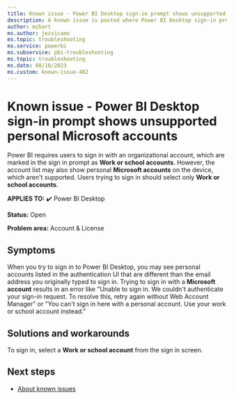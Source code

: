 ```yaml
---
title: Known issue - Power BI Desktop sign-in prompt shows unsupported personal Microsoft accounts
description: A known issue is posted where Power BI Desktop sign-in prompt shows unsupported personal Microsoft accounts
author: mihart
ms.author: jessicamo
ms.topic: troubleshooting  
ms.service: powerbi
ms.subservice: pbi-troubleshooting
ms.topic: troubleshooting  
ms.date: 08/10/2023
ms.custom: known-issue-482
---
```


# Known issue - Power BI Desktop sign-in prompt shows unsupported personal Microsoft accounts

Power BI requires users to sign in with an organizational account, which are marked in the sign in prompt as **Work or school accounts**. However, the account list may also show personal **Microsoft accounts** on the device, which aren't supported. Users trying to sign in should select only **Work or school accounts**.

**APPLIES TO:** ✔️ Power BI Desktop

**Status:** Open

**Problem area:** Account & License

## Symptoms

When you try to sign in to Power BI Desktop, you may see personal accounts listed in the authentication UI that are different than the email address you originally typed to sign in. Trying to sign in with a **Microsoft account** results in an error like "Unable to sign in. We couldn't authenticate your sign-in request. To resolve this, retry again without Web Account Manager" or "You can't sign in here with a personal account. Use your work or school account instead."

## Solutions and workarounds

To sign in, select a **Work or school account** from the sign in screen.

## Next steps

- [About known issues](/power-bi/troubleshoot/known-issues/power-bi-known-issues)
